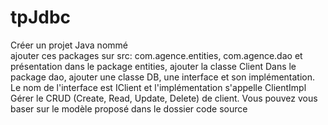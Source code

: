 # tpJdbc
Créer un projet Java nommé	
ajouter ces packages sur src: com.agence.entities, com.agence.dao et présentation 
dans le package entities, ajouter la classe Client
Dans le package dao, ajouter une classe DB, une interface et son implémentation. Le nom de l'interface est IClient et l'implémentation s'appelle ClientImpl
Gérer le CRUD (Create, Read, Update, Delete) de client. Vous pouvez vous baser sur le modèle proposé dans le dossier code source
